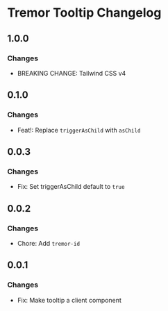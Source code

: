 # Tremor Tooltip Changelog

## 1.0.0

### Changes

- BREAKING CHANGE: Tailwind CSS v4

## 0.1.0

### Changes

- Feat!: Replace `triggerAsChild` with `asChild`

## 0.0.3

### Changes

- Fix: Set triggerAsChild default to `true`

## 0.0.2

### Changes

- Chore: Add `tremor-id`

## 0.0.1

### Changes

- Fix: Make tooltip a client component

